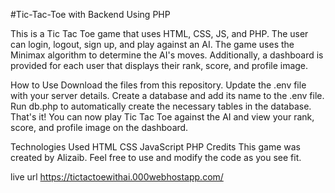 #Tic-Tac-Toe with Backend Using PHP

This is a Tic Tac Toe game that uses HTML, CSS, JS, and PHP. The user can login, logout, sign up, and play against an AI. The game uses the Minimax algorithm to determine the AI's moves. Additionally, a dashboard is provided for each user that displays their rank, score, and profile image.

How to Use
Download the files from this repository.
Update the .env file with your server details.
Create a database and add its name to the .env file.
Run db.php to automatically create the necessary tables in the database.
That's it! You can now play Tic Tac Toe against the AI and view your rank, score, and profile image on the dashboard.

Technologies Used
HTML
CSS
JavaScript
PHP
Credits
This game was created by Alizaib. Feel free to use and modify the code as you see fit.

live url https://tictactoewithai.000webhostapp.com/
